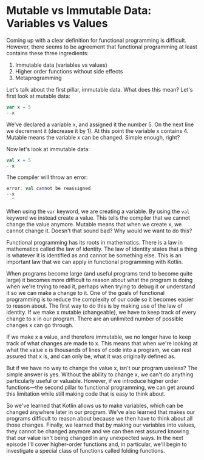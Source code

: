 # Mutable vs Immutable Data: Variables vs Values

Coming up with a clear definition for functional programming is difficult. However, there seems to be agreement that functional programming at least contains these three ingredients:

1. Immutable data (variables vs values)
1. Higher order functions without side effects
1. Metaprogramming

Let's talk about the first pillar, immutable data. What does this mean? Let's first look at mutable data:

```kotlin
var x = 5
--x
```

We've declared a variable x, and assigned it the number 5. On the next line we decrement it (decrease it by 1). At this point the variable x contains 4. Mutable means the variable x can be changed. Simple enough, right?

Now let's look at immutable data:

```kotlin
val x = 5
--x
```

The compiler will throw an error:

```kotlin
error: val cannot be reassigned
--x
  ^
```

When using the `var` keyword, we are creating a variable. By using the `val` keyword we instead create a value. This tells the compiler that we cannot change the value anymore. Mutable means that when we create x, we cannot change it. Doesn't that sound bad? Why would we want to do this?

Functional programming has its roots in mathematics. There is a law in mathematics called the law of identity. The law of identity states that a thing is whatever it is identified as and cannot be something else. This is an important law that we can apply in functional programming with Kotlin.

When programs become large (and useful programs tend to become quite large) it becomes more difficult to reason about what the program is doing when we're trying to read it, perhaps when trying to debug it or understand it so we can make a change to it. One of the goals of functional programming is to reduce the complexity of our code so it becomes easier to reason about. The first way to do this is by making use of the law of identity. If we make x mutable (changeable), we have to keep track of every change to x in our program. There are an unlimited number of possible changes x can go through.

If we make x a value, and therefore immutable, we no longer have to keep track of what changes are made to x. This means that when we're looking at what the value x is thousands of lines of code into a program, we can rest assured that x is, and can only be, what it was originally defined as.

But if we have no way to change the value x, isn't our program useless? The simple answer is yes. Without the ability to change x, we can't do anything particularly useful or valuable. However, if we introduce higher order functions&mdash;the second pillar to functional programming, we can get around this limitation while still making code that is easy to think about.

So we've learned that Kotlin allows us to make variables, which can be changed anywhere later in our program. We've also learned that makes our programs difficult to reason about because we then have to think about all those changes. Finally, we learned that by making our variables into values, they cannot be changed anymore and we can then rest assured knowing that our value isn't being changed in any unexpected ways. In the next episode I'll cover higher-order functions and, in particular, we'll begin to investigate a special class of functions called folding functions.
